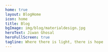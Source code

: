 ```yaml
---
home: true
layout: BlogHome
icon: home
title: Blog
bgImage: img/blog/materialdesign.jpg
heroText: Jiwan Ghosal
heroFullScreen: true
tagline: Where there is light, there is hope
---
```

